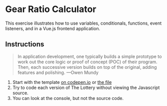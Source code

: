 
# Gear Ratio Calculator

This exercise illustrates how to use variables, conditionals, functions, event listeners, and in a Vue.js frontend application.


<!--
Activity for bike drive train calculation
https://www.youtube.com/watch?v=Jyj-4LtyYWU&t=525s&ab_channel=DirtWireTV
-->


## Instructions

> In application development, one typically builds a simple prototype to work out the core logic or proof of concept (POC) of their program. Then, each successive version builds on top of the original, adding features and polishing. —Owen Mundy

1. Start with the template [on codepen.io](https://codepen.io/owenmundy/pen/ZEoyMGw?editors=1011) or [the file](gear-ratio-calc-v0.html)
1. Try to code each version of The Lottery without viewing the Javascript source.
1. You can look at the console, but not the source code.
